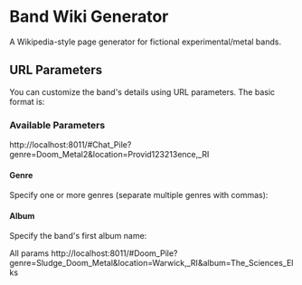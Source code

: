 # Band Wiki Generator

A Wikipedia-style page generator for fictional experimental/metal bands.

## URL Parameters

You can customize the band's details using URL parameters. The basic format is: 


### Available Parameters

http://localhost:8011/#Chat_Pile?genre=Doom_Metal2&location=Provid123213ence,_RI

#### Genre
Specify one or more genres (separate multiple genres with commas):

#### Album
Specify the band's first album name:


All params
http://localhost:8011/#Doom_Pile?genre=Sludge_Doom_Metal&location=Warwick,_RI&album=The_Sciences_Elks
